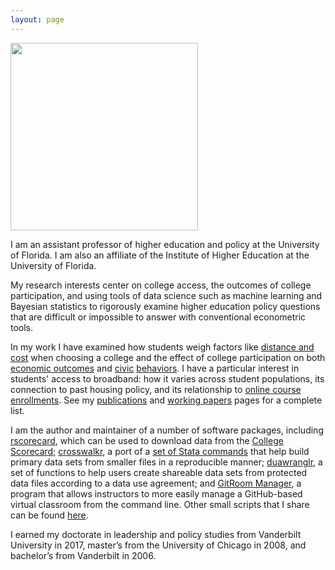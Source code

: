 ```yaml
---
layout: page
---
```


<img class="centerpic" src="{{ site.baseurl }}/images/btskinner.jpg"
style="width: 300px;"/> 

I am an assistant professor of higher education and policy at
the University of Florida. I am also an affiliate of the Institute of
Higher Education at the University of Florida.

<!-- My research interests center on the policies and practices that affect -->
<!-- students who attend community colleges and broad access -->
<!-- universities. In my work I have focused on the relationships -->
<!-- between online course delivery and student enrollments, course -->
<!-- outcomes, and degree attainment; how students weigh factors -->
<!-- like distance and cost when choosing a college; and the economic and -->
<!-- social outcomes of college attendance. --> 

My research interests center on college access, the outcomes of college
participation, and using tools of data science such as machine
learning and Bayesian statistics to rigorously examine higher
education policy questions that are difficult or impossible to answer
with conventional econometric tools.

In my work I have examined how students weigh factors like [distance
and cost](https://link.springer.com/article/10.1007/s11162-018-9507-1)
when choosing a college and the effect of college participation on
both [economic
outcomes](http://www.sciencedirect.com/science/article/pii/S0272775715300303)
and
[civic](http://www.tandfonline.com/doi/full/10.1080/00221546.2017.1291258)
[behaviors](https://www.muse.jhu.edu/article/796979). I have a
particular interest in students' access to broadband: how it varies
across student populations, its connection to past housing policy, and
its relationship to [online course
enrollments](https://link.springer.com/article/10.1007/s11162-018-9539-6). See
my [publications](https://www.btskinner.io/publications/) and [working
papers](https://www.btskinner.io/working/) pages for a complete list.

I am the author and maintainer of a number of software packages,
including [rscorecard](https://www.btskinner.io/rscorecard/), which
can be used to download data from the [College
Scorecard](https://collegescorecard.ed.gov);
[crosswalkr](https://www.btskinner.io/crosswalkr/), a port of a [set
of Stata commands](https://github.com/slhudson/rename-and-encode) that
help build primary data sets from smaller files in a reproducible
manner; [duawranglr](https://www.btskinner.io/duawranglr), a set of
functions to help users create shareable data sets from protected data
files according to a data use agreement; and [GitRoom
Manager](https://www.btskinner.io/grm/), a program that allows
instructors to more easily manage a GitHub-based virtual classroom
from the command line. Other small scripts that I share can be found
[here](https://www.btskinner.io/code/).

I earned my doctorate in leadership and policy studies from Vanderbilt
University in 2017, master’s from the University of Chicago in
2008, and bachelor’s from Vanderbilt in 2006.

